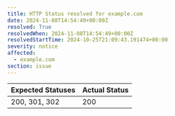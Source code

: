 ```yaml
---
title: HTTP Status resolved for example.com
date: 2024-11-08T14:54:49+00:00Z
resolved: True
resolvedWhen: 2024-11-08T14:54:49+00:00Z
resolvedStartTime: 2024-10-25T21:09:43.191474+00:00
severity: notice
affected:
  - example.com
section: issue
---
```


| Expected Statuses | Actual Status  |
|-------------------|----------------|
| 200, 301, 302 | 200 |
